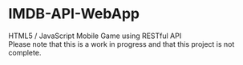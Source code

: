 # IMDB-API-WebApp
HTML5 / JavaScript Mobile Game using RESTful API 
<br>
Please note that this is a work in progress and that this project is not complete.
